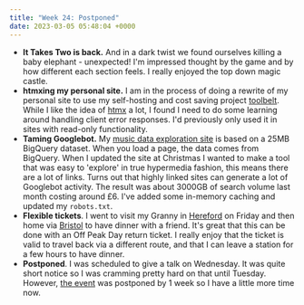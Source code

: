 ```yaml
---
title: "Week 24: Postponed"    
date: 2023-03-05 05:48:04 +0000    
---
```

* **It Takes Two is back.** And in a dark twist we found ourselves killing a baby elephant - unexpected! I'm impressed thought by the game and by how different each section feels. I really enjoyed the top down magic castle.
* **htmxing my personal site.** I am in the process of doing a rewrite of my personal site to use my self-hosting and cost saving project [toolbelt](https://github.com/charlieegan3/toolbelt). While I like the idea of [htmx](https://htmx.org) a lot, I found I need to do some learning around handling client error responses. I'd previously only used it in sites with read-only functionality.
* **Taming Googlebot.** My [music data exploration site](https://music.charlieegan3.com) is based on a 25MB BigQuery dataset. When you load a page, the data comes from BigQuery. When I updated the site at Christmas I wanted to make a tool that was easy to 'explore' in true hypermedia fashion, this means there are a lot of links. Turns out that highly linked sites can generate a lot of Googlebot activity. The result was about 3000GB of search volume last month costing around £6. I've added some in-memory caching and updated my `robots.txt`.
* **Flexible tickets**. I went to visit my Granny in [Hereford](https://en.wikipedia.org/wiki/Hereford) on Friday and then home via [Bristol](https://en.wikipedia.org/wiki/Bristol) to have dinner with a friend. It's great that this can be done with an Off Peak Day return ticket. I really enjoy that the ticket is valid to travel back via a different route, and that I can leave a station for a few hours to have dinner.
* **Postponed**. I was scheduled to give a talk on Wednesday. It was quite short notice so I was cramming pretty hard on that until Tuesday. However, [the event](https://www.meetup.com/cloud-native-london/events/289518767/) was postponed by 1 week so I have a little more time now.